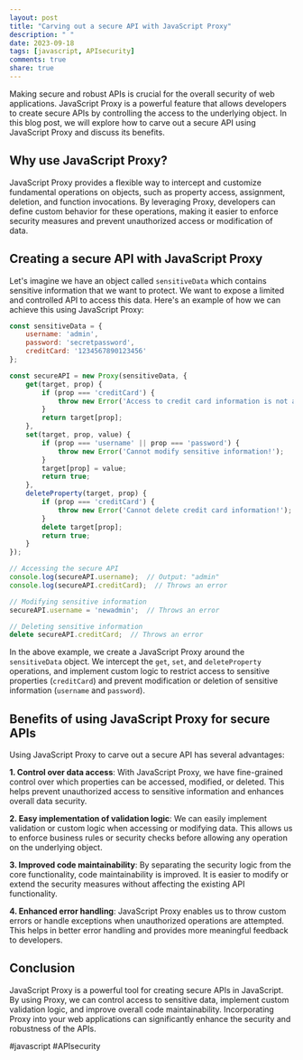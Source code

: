```yaml
---
layout: post
title: "Carving out a secure API with JavaScript Proxy"
description: " "
date: 2023-09-18
tags: [javascript, APIsecurity]
comments: true
share: true
---
```


Making secure and robust APIs is crucial for the overall security of web applications. JavaScript Proxy is a powerful feature that allows developers to create secure APIs by controlling the access to the underlying object. In this blog post, we will explore how to carve out a secure API using JavaScript Proxy and discuss its benefits.

## Why use JavaScript Proxy?

JavaScript Proxy provides a flexible way to intercept and customize fundamental operations on objects, such as property access, assignment, deletion, and function invocations. By leveraging Proxy, developers can define custom behavior for these operations, making it easier to enforce security measures and prevent unauthorized access or modification of data.

## Creating a secure API with JavaScript Proxy

Let's imagine we have an object called `sensitiveData` which contains sensitive information that we want to protect. We want to expose a limited and controlled API to access this data. Here's an example of how we can achieve this using JavaScript Proxy:

```javascript
const sensitiveData = {
    username: 'admin',
    password: 'secretpassword',
    creditCard: '1234567890123456'
};

const secureAPI = new Proxy(sensitiveData, {
    get(target, prop) {
        if (prop === 'creditCard') {
            throw new Error('Access to credit card information is not allowed!');
        }
        return target[prop];
    },
    set(target, prop, value) {
        if (prop === 'username' || prop === 'password') {
            throw new Error('Cannot modify sensitive information!');
        }
        target[prop] = value;
        return true;
    },
    deleteProperty(target, prop) {
        if (prop === 'creditCard') {
            throw new Error('Cannot delete credit card information!');
        }
        delete target[prop];
        return true;
    }
});

// Accessing the secure API
console.log(secureAPI.username);  // Output: "admin"
console.log(secureAPI.creditCard);  // Throws an error

// Modifying sensitive information
secureAPI.username = 'newadmin';  // Throws an error

// Deleting sensitive information
delete secureAPI.creditCard;  // Throws an error
```

In the above example, we create a JavaScript Proxy around the `sensitiveData` object. We intercept the `get`, `set`, and `deleteProperty` operations, and implement custom logic to restrict access to sensitive properties (`creditCard`) and prevent modification or deletion of sensitive information (`username` and `password`).

## Benefits of using JavaScript Proxy for secure APIs

Using JavaScript Proxy to carve out a secure API has several advantages:

**1. Control over data access**: With JavaScript Proxy, we have fine-grained control over which properties can be accessed, modified, or deleted. This helps prevent unauthorized access to sensitive information and enhances overall data security.

**2. Easy implementation of validation logic**: We can easily implement validation or custom logic when accessing or modifying data. This allows us to enforce business rules or security checks before allowing any operation on the underlying object.

**3. Improved code maintainability**: By separating the security logic from the core functionality, code maintainability is improved. It is easier to modify or extend the security measures without affecting the existing API functionality.

**4. Enhanced error handling**: JavaScript Proxy enables us to throw custom errors or handle exceptions when unauthorized operations are attempted. This helps in better error handling and provides more meaningful feedback to developers.

## Conclusion

JavaScript Proxy is a powerful tool for creating secure APIs in JavaScript. By using Proxy, we can control access to sensitive data, implement custom validation logic, and improve overall code maintainability. Incorporating Proxy into your web applications can significantly enhance the security and robustness of the APIs.

#javascript #APIsecurity